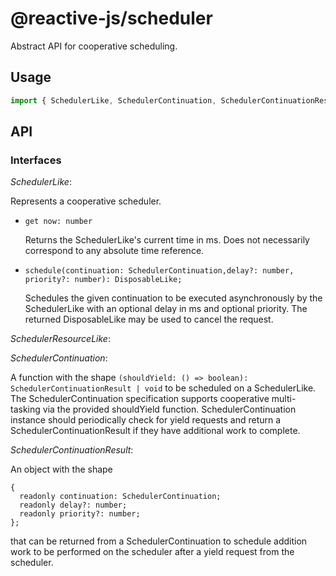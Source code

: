 # @reactive-js/scheduler

Abstract API for cooperative scheduling.

## Usage

```typescript
import { SchedulerLike, SchedulerContinuation, SchedulerContinuationResult } from "@reactive-js/scheduler";
```

## API

### Interfaces

*SchedulerLike*: 

Represents a cooperative scheduler.

* `get now: number`

  Returns the SchedulerLike's current time in ms. Does not necessarily correspond to any absolute time reference.
  
* `schedule(continuation: SchedulerContinuation,delay?: number, priority?: number): DisposableLike;`

  Schedules the given continuation to be executed asynchronously by the SchedulerLike with an optional delay in ms and optional priority. The returned DisposableLike may be used to cancel the request.

*SchedulerResourceLike*:

*SchedulerContinuation*: 

A function with the shape `(shouldYield: () => boolean): SchedulerContinuationResult | void` to be scheduled on a SchedulerLike. 
The SchedulerContinuation specification supports cooperative multi-tasking via the provided shouldYield function. SchedulerContinuation instance should periodically check for yield requests and return a SchedulerContinuationResult if they have additional work to complete.

*SchedulerContinuationResult*: 

An object with the shape
```
{
  readonly continuation: SchedulerContinuation;
  readonly delay?: number;
  readonly priority?: number;
};
```
that can be returned from a SchedulerContinuation to schedule addition work to be performed on the scheduler after a yield request from the scheduler.

